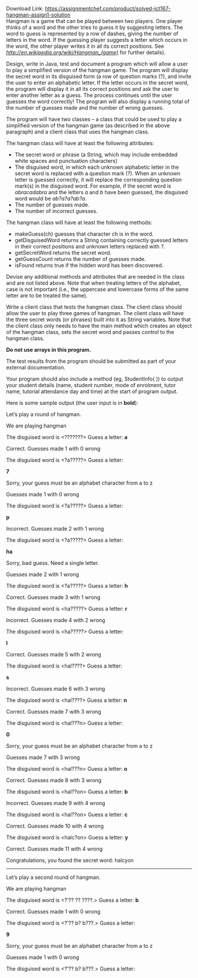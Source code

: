 Download Link: https://assignmentchef.com/product/solved-ict167-hangman-assign1-solution
<br>
Hangman is a game that can be played between two players. One player thinks of a word and the other tries to guess it by suggesting letters. The word to guess is represented by a row of dashes, giving the number of letters in the word. If the guessing player suggests a letter which occurs in the word, the other player writes it in all its correct positions. See <em><a href="https://en.wikipedia.org/wiki/Hangman_(game)" rel="nofollow">http://en.wikipedia.org/wiki/Hangman_(game)</a></em> for further details).

Design, write in Java, test and document a program which will allow a user to play a simplified version of the hangman game. The program will display the secret word in its disguised form (a row of question marks (?), and invite the user to enter an alphabetic letter. If the letter occurs in the secret word, the program will display it in all its correct positions and ask the user to enter another letter as a guess. The process continues until the user guesses the word correctly! The program will also display a running total of the number of guesses made and the number of wrong guesses.

The program will have two classes – a class that could be used to play a simplified version of the hangman game (as described in the above paragraph) and a client class that uses the hangman class.

The hangman class will have at least the following attributes:

<ul>

 <li>The secret word or phrase (a String, which may include embedded white spaces and punctuation characters)</li>

 <li>The disguised word, in which each unknown alphabetic letter in the secret word is replaced with a question mark (?). When an unknown letter is guessed correctly, it will replace the corresponding question mark(s) in the disguised word. For example, if the secret word is <em>abracadabra</em> and the letters <em>a</em> and <em>b</em> have been guessed, the disguised word would be <em>ab?a?a?ab?a</em>.</li>

 <li>The number of guesses made.</li>

 <li>The number of incorrect guesses.</li>

</ul>

The hangman class will have at least the following methods:

<ul>

 <li>makeGuess(ch) guesses that character ch is in the word.</li>

 <li>getDisguisedWord returns a String containing correctly guessed letters in their correct positions and unknown letters replaced with <em>?</em>.</li>

 <li>getSecretWord returns the secret word.</li>

 <li>getGuessCount returns the number of guesses made.</li>

 <li>isFound returns true if the hidden word has been discovered.</li>

</ul>

Devise any additional methods and attributes that are needed in the class and are not listed above. Note that when treating letters of the alphabet, case is not important (i.e., the uppercase and lowercase forms of the same letter are to be treated the same).

Write a client class that tests the hangman class. The client class should allow the user to play three games of hangman. The client class will have the three secret words (or phrases) built into it as String variables. Note that the client class only needs to have the main method which creates an object of the hangman class, sets the secret word and passes control to the hangman class.

<strong>Do not use arrays in this program.</strong>

The test results from the program should be submitted as part of your external documentation.

Your program should also include a method (eg, StudentInfo( )) to output your student details (name, student number, mode of enrolment, tutor name, tutorial attendance day and time) at the start of program output.

Here is some sample output (the user input is in <strong>bold</strong>):

Let’s play a round of hangman.

We are playing hangman

The disguised word is &lt;???????&gt; Guess a letter: <strong>a</strong>

Correct. Guesses made 1 with 0 wrong

The disguised word is &lt;?a?????&gt; Guess a letter:

<strong>7</strong>

Sorry, your guess must be an alphabet character from a to z

Guesses made 1 with 0 wrong

The disguised word is &lt;?a?????&gt; Guess a letter:

<strong>p</strong>

Incorrect. Guesses made 2 with 1 wrong

The disguised word is &lt;?a?????&gt; Guess a letter:

<strong>ha</strong>

Sorry, bad guess. Need a single letter.

Guesses made 2 with 1 wrong

The disguised word is &lt;?a?????&gt; Guess a letter: <strong>h</strong>

Correct. Guesses made 3 with 1 wrong

The disguised word is &lt;ha?????&gt; Guess a letter: <strong>r</strong>

Incorrect. Guesses made 4 with 2 wrong

The disguised word is &lt;ha?????&gt; Guess a letter:

<strong>l</strong>

Correct. Guesses made 5 with 2 wrong

The disguised word is &lt;hal????&gt; Guess a letter:

<strong>s</strong>

Incorrect. Guesses made 6 with 3 wrong

The disguised word is &lt;hal????&gt; Guess a letter: <strong>n</strong>

Correct. Guesses made 7 with 3 wrong

The disguised word is &lt;hal???n&gt; Guess a letter:

<strong>0</strong>

Sorry, your guess must be an alphabet character from a to z

Guesses made 7 with 3 wrong

The disguised word is &lt;hal???n&gt; Guess a letter: <strong>o</strong>

Correct. Guesses made 8 with 3 wrong

The disguised word is &lt;hal??on&gt; Guess a letter: <strong>b</strong>

Incorrect. Guesses made 9 with 4 wrong

The disguised word is &lt;hal??on&gt; Guess a letter: <strong>c</strong>

Correct. Guesses made 10 with 4 wrong

The disguised word is &lt;halc?on&gt; Guess a letter: <strong>y</strong>

Correct. Guesses made 11 with 4 wrong

Congratulations, you found the secret word: halcyon

***************************************************

Let’s play a second round of hangman.

We are playing hangman

The disguised word is &lt;?’?? ?? ????.&gt; Guess a letter: <strong>b</strong>

Correct. Guesses made 1 with 0 wrong

The disguised word is &lt;?’?? b? b???.&gt; Guess a letter:

<strong>9</strong>

Sorry, your guess must be an alphabet character from a to z

Guesses made 1 with 0 wrong

The disguised word is &lt;?’?? b? b???.&gt; Guess a letter: